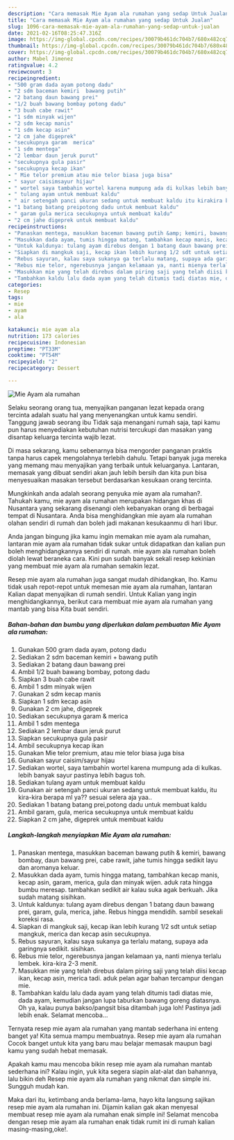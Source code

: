 ```yaml
---
description: "Cara memasak Mie Ayam ala rumahan yang sedap Untuk Jualan"
title: "Cara memasak Mie Ayam ala rumahan yang sedap Untuk Jualan"
slug: 1096-cara-memasak-mie-ayam-ala-rumahan-yang-sedap-untuk-jualan
date: 2021-02-16T08:25:47.316Z
image: https://img-global.cpcdn.com/recipes/30079b461dc704b7/680x482cq70/mie-ayam-ala-rumahan-foto-resep-utama.jpg
thumbnail: https://img-global.cpcdn.com/recipes/30079b461dc704b7/680x482cq70/mie-ayam-ala-rumahan-foto-resep-utama.jpg
cover: https://img-global.cpcdn.com/recipes/30079b461dc704b7/680x482cq70/mie-ayam-ala-rumahan-foto-resep-utama.jpg
author: Mabel Jimenez
ratingvalue: 4.2
reviewcount: 3
recipeingredient:
- "500 gram dada ayam potong dadu"
- "2 sdm baceman kemiri  bawang putih"
- "2 batang daun bawang prei"
- "1/2 buah bawang bombay potong dadu"
- "3 buah cabe rawit"
- "1 sdm minyak wijen"
- "2 sdm kecap manis"
- "1 sdm kecap asin"
- "2 cm jahe digeprek"
- "secukupnya garam  merica"
- "1 sdm mentega"
- "2 lembar daun jeruk purut"
- "secukupnya gula pasir"
- "secukupnya kecap ikan"
- " Mie telor premium atau mie telor biasa juga bisa"
- " sayur caisimsayur hijau"
- " wortel saya tambahin wortel karena mumpung ada di kulkas lebih banyak sayur pastinya lebih bagus toh"
- " tulang ayam untuk membuat kaldu"
- " air setengah panci ukuran sedang untuk membuat kaldu itu kirakira berapa ml ya sesuai selera aja yaa"
- "1 batang batang preipotong dadu untuk membuat kaldu"
- " garam gula merica secukupnya untuk membuat kaldu"
- "2 cm jahe digeprek untuk membuat kaldu"
recipeinstructions:
- "Panaskan mentega, masukkan baceman bawang putih &amp; kemiri, bawang bombay, daun bawang prei, cabe rawit, jahe tumis hingga sedikit layu dan aromanya keluar."
- "Masukkan dada ayam, tumis hingga matang, tambahkan kecap manis, kecap asin, garam, merica, gula dan minyak wijen. aduk rata hingga bumbu meresap. tambahkan sedikit air kalau suka agak berkuah. Jika sudah matang sisihkan."
- "Untuk kaldunya: tulang ayam direbus dengan 1 batang daun bawang prei, garam, gula, merica, jahe. Rebus hingga mendidih. sambil sesekali koreksi rasa."
- "Siapkan di mangkuk saji, kecap ikan lebih kurang 1/2 sdt untuk setiap mangkuk, merica dan kecap asin secukupnya."
- "Rebus sayuran, kalau saya sukanya ga terlalu matang, supaya ada garingnya sedikit. sisihkan."
- "Rebus mie telor, ngerebusnya jangan kelamaan ya, nanti mienya terlalu lembek. kira-kira 2-3 menit."
- "Masukkan mie yang telah direbus dalam piring saji yang telah diisi kecap ikan, kecap asin, merica tadi. aduk pelan agar bahan tercampur dengan mie."
- "Tambahkan kaldu lalu dada ayam yang telah ditumis tadi diatas mie, dada ayam, kemudian jangan lupa taburkan bawang goreng diatasnya. Oh ya, kalau punya bakso/pangsit bisa ditambah juga loh! Pastinya jadi lebih enak. Selamat mencoba..."
categories:
- Resep
tags:
- mie
- ayam
- ala

katakunci: mie ayam ala 
nutrition: 173 calories
recipecuisine: Indonesian
preptime: "PT33M"
cooktime: "PT54M"
recipeyield: "2"
recipecategory: Dessert

---
```



![Mie Ayam ala rumahan](https://img-global.cpcdn.com/recipes/30079b461dc704b7/680x482cq70/mie-ayam-ala-rumahan-foto-resep-utama.jpg)

Selaku seorang orang tua, menyajikan panganan lezat kepada orang tercinta adalah suatu hal yang menyenangkan untuk kamu sendiri. Tanggung jawab seorang ibu Tidak saja menangani rumah saja, tapi kamu pun harus menyediakan kebutuhan nutrisi tercukupi dan masakan yang disantap keluarga tercinta wajib lezat.

Di masa  sekarang, kamu sebenarnya bisa mengorder panganan praktis tanpa harus capek mengolahnya terlebih dahulu. Tetapi banyak juga mereka yang memang mau menyajikan yang terbaik untuk keluarganya. Lantaran, memasak yang dibuat sendiri akan jauh lebih bersih dan kita pun bisa menyesuaikan masakan tersebut berdasarkan kesukaan orang tercinta. 



Mungkinkah anda adalah seorang penyuka mie ayam ala rumahan?. Tahukah kamu, mie ayam ala rumahan merupakan hidangan khas di Nusantara yang sekarang disenangi oleh kebanyakan orang di berbagai tempat di Nusantara. Anda bisa menghidangkan mie ayam ala rumahan olahan sendiri di rumah dan boleh jadi makanan kesukaanmu di hari libur.

Anda jangan bingung jika kamu ingin memakan mie ayam ala rumahan, lantaran mie ayam ala rumahan tidak sukar untuk didapatkan dan kalian pun boleh menghidangkannya sendiri di rumah. mie ayam ala rumahan boleh diolah lewat beraneka cara. Kini pun sudah banyak sekali resep kekinian yang membuat mie ayam ala rumahan semakin lezat.

Resep mie ayam ala rumahan juga sangat mudah dihidangkan, lho. Kamu tidak usah repot-repot untuk memesan mie ayam ala rumahan, lantaran Kalian dapat menyajikan di rumah sendiri. Untuk Kalian yang ingin menghidangkannya, berikut cara membuat mie ayam ala rumahan yang mantab yang bisa Kita buat sendiri.

<!--inarticleads1-->

##### Bahan-bahan dan bumbu yang diperlukan dalam pembuatan Mie Ayam ala rumahan:

1. Gunakan 500 gram dada ayam, potong dadu
1. Sediakan 2 sdm baceman kemiri + bawang putih
1. Sediakan 2 batang daun bawang prei
1. Ambil 1/2 buah bawang bombay, potong dadu
1. Siapkan 3 buah cabe rawit
1. Ambil 1 sdm minyak wijen
1. Gunakan 2 sdm kecap manis
1. Siapkan 1 sdm kecap asin
1. Gunakan 2 cm jahe, digeprek
1. Sediakan secukupnya garam &amp; merica
1. Ambil 1 sdm mentega
1. Sediakan 2 lembar daun jeruk purut
1. Siapkan secukupnya gula pasir
1. Ambil secukupnya kecap ikan
1. Gunakan  Mie telor premium, atau mie telor biasa juga bisa
1. Gunakan  sayur caisim/sayur hijau
1. Sediakan  wortel, saya tambahin wortel karena mumpung ada di kulkas. lebih banyak sayur pastinya lebih bagus toh.
1. Sediakan  tulang ayam untuk membuat kaldu
1. Gunakan  air setengah panci ukuran sedang untuk membuat kaldu, itu kira-kira berapa ml ya?? sesuai selera aja yaa..
1. Sediakan 1 batang batang prei,potong dadu untuk membuat kaldu
1. Ambil  garam, gula, merica secukupnya untuk membuat kaldu
1. Siapkan 2 cm jahe, digeprek untuk membuat kaldu




<!--inarticleads2-->

##### Langkah-langkah menyiapkan Mie Ayam ala rumahan:

1. Panaskan mentega, masukkan baceman bawang putih &amp; kemiri, bawang bombay, daun bawang prei, cabe rawit, jahe tumis hingga sedikit layu dan aromanya keluar.
1. Masukkan dada ayam, tumis hingga matang, tambahkan kecap manis, kecap asin, garam, merica, gula dan minyak wijen. aduk rata hingga bumbu meresap. tambahkan sedikit air kalau suka agak berkuah. Jika sudah matang sisihkan.
1. Untuk kaldunya: tulang ayam direbus dengan 1 batang daun bawang prei, garam, gula, merica, jahe. Rebus hingga mendidih. sambil sesekali koreksi rasa.
1. Siapkan di mangkuk saji, kecap ikan lebih kurang 1/2 sdt untuk setiap mangkuk, merica dan kecap asin secukupnya.
1. Rebus sayuran, kalau saya sukanya ga terlalu matang, supaya ada garingnya sedikit. sisihkan.
1. Rebus mie telor, ngerebusnya jangan kelamaan ya, nanti mienya terlalu lembek. kira-kira 2-3 menit.
1. Masukkan mie yang telah direbus dalam piring saji yang telah diisi kecap ikan, kecap asin, merica tadi. aduk pelan agar bahan tercampur dengan mie.
1. Tambahkan kaldu lalu dada ayam yang telah ditumis tadi diatas mie, dada ayam, kemudian jangan lupa taburkan bawang goreng diatasnya. Oh ya, kalau punya bakso/pangsit bisa ditambah juga loh! Pastinya jadi lebih enak. Selamat mencoba...




Ternyata resep mie ayam ala rumahan yang mantab sederhana ini enteng banget ya! Kita semua mampu membuatnya. Resep mie ayam ala rumahan Cocok banget untuk kita yang baru mau belajar memasak maupun bagi kamu yang sudah hebat memasak.

Apakah kamu mau mencoba bikin resep mie ayam ala rumahan mantab sederhana ini? Kalau ingin, yuk kita segera siapin alat-alat dan bahannya, lalu bikin deh Resep mie ayam ala rumahan yang nikmat dan simple ini. Sungguh mudah kan. 

Maka dari itu, ketimbang anda berlama-lama, hayo kita langsung sajikan resep mie ayam ala rumahan ini. Dijamin kalian gak akan menyesal membuat resep mie ayam ala rumahan enak simple ini! Selamat mencoba dengan resep mie ayam ala rumahan enak tidak rumit ini di rumah kalian masing-masing,oke!.

